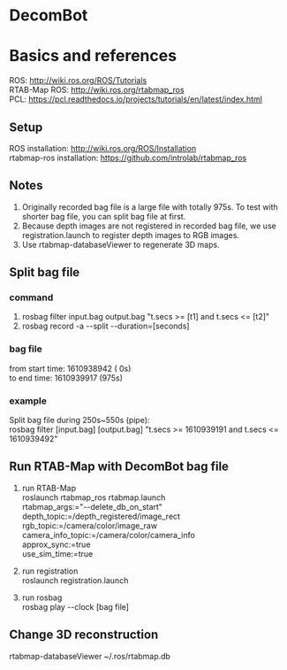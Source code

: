 # DecomBot
# Basics and references
ROS: http://wiki.ros.org/ROS/Tutorials  
RTAB-Map ROS: http://wiki.ros.org/rtabmap_ros  
PCL: https://pcl.readthedocs.io/projects/tutorials/en/latest/index.html

## Setup
ROS installation: http://wiki.ros.org/ROS/Installation  
rtabmap-ros installation: https://github.com/introlab/rtabmap_ros

## Notes
1. Originally recorded bag file is a large file with totally 975s. To test with shorter bag file, you can split bag file at first.
2. Because depth images are not registered in recorded bag file, we use registration.launch to register depth images to RGB images. 
3. Use rtabmap-databaseViewer to regenerate 3D maps.

## Split bag file
### command
1. rosbag filter input.bag output.bag "t.secs >= [t1] and t.secs <= [t2]"
2. rosbag record -a --split --duration=[seconds]

### bag file   
from start time: 1610938942 (  0s)  
  to   end time: 1610939917 (975s)

### example
Split bag file during 250s~550s (pipe):  
rosbag filter [input.bag] [output.bag] "t.secs >= 1610939191 and t.secs <= 1610939492"

## Run RTAB-Map with DecomBot bag file
1. run RTAB-Map  
roslaunch rtabmap_ros rtabmap.launch \
    rtabmap_args:="--delete_db_on_start" \
    depth_topic:=/depth_registered/image_rect \
    rgb_topic:=/camera/color/image_raw \
    camera_info_topic:=/camera/color/camera_info \
    approx_sync:=true \
    use_sim_time:=true

2. run registration   
roslaunch registration.launch

3. run rosbag  
rosbag play --clock [bag file]

## Change 3D reconstruction
rtabmap-databaseViewer ~/.ros/rtabmap.db


